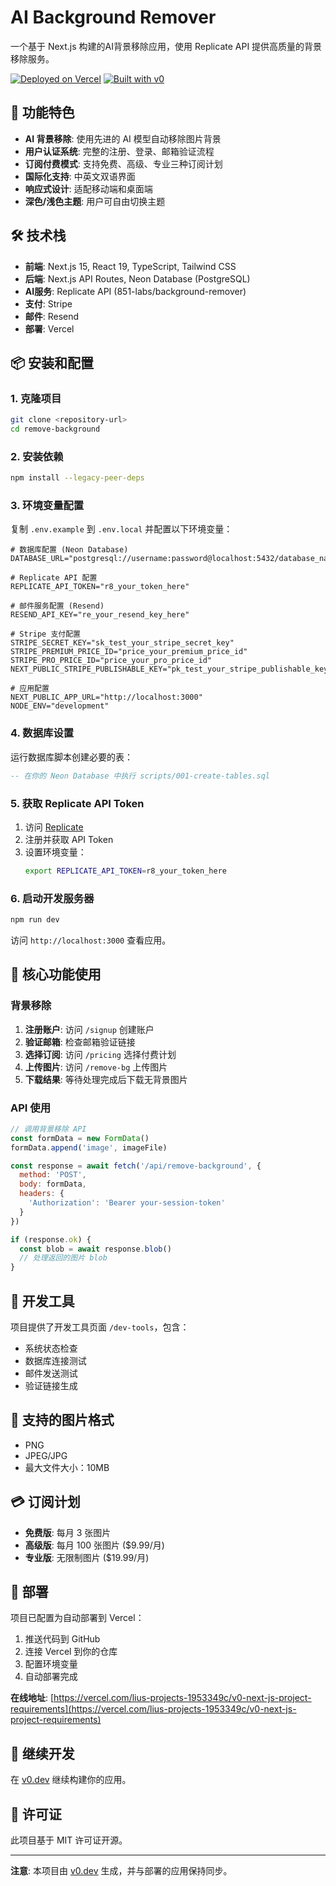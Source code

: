 # AI Background Remover

一个基于 Next.js 构建的AI背景移除应用，使用 Replicate API 提供高质量的背景移除服务。

[![Deployed on Vercel](https://img.shields.io/badge/Deployed%20on-Vercel-black?style=for-the-badge&logo=vercel)](https://vercel.com/lius-projects-1953349c/v0-next-js-project-requirements)
[![Built with v0](https://img.shields.io/badge/Built%20with-v0.dev-black?style=for-the-badge)](https://v0.dev/chat/projects/hqR2K9EkSXw)

## 🚀 功能特色

- **AI 背景移除**: 使用先进的 AI 模型自动移除图片背景
- **用户认证系统**: 完整的注册、登录、邮箱验证流程
- **订阅付费模式**: 支持免费、高级、专业三种订阅计划
- **国际化支持**: 中英文双语界面
- **响应式设计**: 适配移动端和桌面端
- **深色/浅色主题**: 用户可自由切换主题

## 🛠️ 技术栈

- **前端**: Next.js 15, React 19, TypeScript, Tailwind CSS
- **后端**: Next.js API Routes, Neon Database (PostgreSQL)
- **AI服务**: Replicate API (851-labs/background-remover)
- **支付**: Stripe
- **邮件**: Resend
- **部署**: Vercel

## 📦 安装和配置

### 1. 克隆项目

```bash
git clone <repository-url>
cd remove-background
```

### 2. 安装依赖

```bash
npm install --legacy-peer-deps
```

### 3. 环境变量配置

复制 `.env.example` 到 `.env.local` 并配置以下环境变量：

```env
# 数据库配置 (Neon Database)
DATABASE_URL="postgresql://username:password@localhost:5432/database_name"

# Replicate API 配置
REPLICATE_API_TOKEN="r8_your_token_here"

# 邮件服务配置 (Resend)
RESEND_API_KEY="re_your_resend_key_here"

# Stripe 支付配置
STRIPE_SECRET_KEY="sk_test_your_stripe_secret_key"
STRIPE_PREMIUM_PRICE_ID="price_your_premium_price_id"
STRIPE_PRO_PRICE_ID="price_your_pro_price_id"
NEXT_PUBLIC_STRIPE_PUBLISHABLE_KEY="pk_test_your_stripe_publishable_key"

# 应用配置
NEXT_PUBLIC_APP_URL="http://localhost:3000"
NODE_ENV="development"
```

### 4. 数据库设置

运行数据库脚本创建必要的表：

```sql
-- 在你的 Neon Database 中执行 scripts/001-create-tables.sql
```

### 5. 获取 Replicate API Token

1. 访问 [Replicate](https://replicate.com/)
2. 注册并获取 API Token
3. 设置环境变量：
   ```bash
   export REPLICATE_API_TOKEN=r8_your_token_here
   ```

### 6. 启动开发服务器

```bash
npm run dev
```

访问 `http://localhost:3000` 查看应用。

## 🎯 核心功能使用

### 背景移除

1. **注册账户**: 访问 `/signup` 创建账户
2. **验证邮箱**: 检查邮箱验证链接
3. **选择订阅**: 访问 `/pricing` 选择付费计划
4. **上传图片**: 访问 `/remove-bg` 上传图片
5. **下载结果**: 等待处理完成后下载无背景图片

### API 使用

```javascript
// 调用背景移除 API
const formData = new FormData()
formData.append('image', imageFile)

const response = await fetch('/api/remove-background', {
  method: 'POST',
  body: formData,
  headers: {
    'Authorization': 'Bearer your-session-token'
  }
})

if (response.ok) {
  const blob = await response.blob()
  // 处理返回的图片 blob
}
```

## 🔧 开发工具

项目提供了开发工具页面 `/dev-tools`，包含：

- 系统状态检查
- 数据库连接测试
- 邮件发送测试
- 验证链接生成

## 📱 支持的图片格式

- PNG
- JPEG/JPG
- 最大文件大小：10MB

## 💳 订阅计划

- **免费版**: 每月 3 张图片
- **高级版**: 每月 100 张图片 ($9.99/月)
- **专业版**: 无限制图片 ($19.99/月)

## 🚀 部署

项目已配置为自动部署到 Vercel：

1. 推送代码到 GitHub
2. 连接 Vercel 到你的仓库
3. 配置环境变量
4. 自动部署完成

**在线地址**: [https://vercel.com/lius-projects-1953349c/v0-next-js-project-requirements](https://vercel.com/lius-projects-1953349c/v0-next-js-project-requirements)

## 🤝 继续开发

在 [v0.dev](https://v0.dev/chat/projects/hqR2K9EkSXw) 继续构建你的应用。

## 📄 许可证

此项目基于 MIT 许可证开源。

---

**注意**: 本项目由 [v0.dev](https://v0.dev) 生成，并与部署的应用保持同步。
